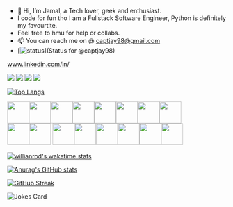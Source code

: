 - 👋 Hi, I’m Jamal, a Tech lover, geek and enthusiast.
- I code for fun tho I am a Fullstack Software Engineer, Python is definitely my favourtite.
- Feel free to hmu for help or collabs.
- 📫 You can reach me on @ captjay98@gmail.com
- [![status](https://badge.stateful.com/captjay98/status.svg)](Status for @captjay98)

www.linkedin.com/in/

[![](https://img.shields.io/badge/instagram-12100E?style=for-the-badge&logo=instagram)](https://www.instagram.com/capt_jay98/)
[![](https://img.shields.io/badge/twitter-%230077B5.svg?style=for-the-badge&logo=twitter)](https://mobile.twitter.com/capt_jay98)
[![](https://img.shields.io/badge/linkedin-12100E?style=for-the-badge&logo=linkedin)](https://www.linkedin.com/in/capt_jay98/)
[![](https://img.shields.io/badge/Spotify-1ED760?style=for-the-badge&logo=spotify&logoColor=white)](https://open.spotify.com/user/9fseiifs91xr5x6widc4by28o)

[![Top Langs](https://github-readme-stats.vercel.app/api/top-langs/?username=captjay98&theme=tokyonight_duo&layout=compact&hide=Assembly,Powershell&langs_count=8%exclude_repo=alx-higher_level_programming,AirBnB_clone_v3)](https://github.com/captjay98/github-readme-stats)


<img height=50 src="https://cdn.jsdelivr.net/gh/devicons/devicon/icons/c/c-original.svg"/><img height=50 src="https://cdn.jsdelivr.net/gh/devicons/devicon/icons/python/python-original.svg"/><img height=50 src="https://cdn.jsdelivr.net/gh/devicons/devicon/icons/django/django-plain.svg"/><img height=50 src="https://cdn.jsdelivr.net/gh/devicons/devicon/icons/mysql/mysql-original-wordmark.svg" /><img height=50 src="https://cdn.jsdelivr.net/gh/devicons/devicon/icons/javascript/javascript-original.svg"/><img height=50 src="https://cdn.jsdelivr.net/gh/devicons/devicon/icons/nodejs/nodejs-original.svg"/><img height=50 src="https://cdn.jsdelivr.net/gh/devicons/devicon/icons/express/express-original.svg"/><img height=50 src="https://cdn.jsdelivr.net/gh/devicons/devicon/icons/mongodb/mongodb-original.svg"/></br><img height=50 src="https://cdn.jsdelivr.net/gh/devicons/devicon/icons/html5/html5-original.svg"/><img height=50 src="https://cdn.jsdelivr.net/gh/devicons/devicon/icons/css3/css3-original.svg"/>
<img height=50 src="https://cdn.jsdelivr.net/gh/devicons/devicon/icons/git/git-plain.svg"/><img height=50 src="https://cdn.jsdelivr.net/gh/devicons/devicon/icons/bash/bash-original.svg"/><img height=50 src="https://cdn.jsdelivr.net/gh/devicons/devicon/icons/linux/linux-original.svg"/><img height=50 src="https://cdn.jsdelivr.net/gh/devicons/devicon/icons/vim/vim-original.svg"/><img height=50 src="https://cdn.jsdelivr.net/gh/devicons/devicon/icons/nginx/nginx-original.svg"/><img height=50 src="https://cdn.jsdelivr.net/gh/devicons/devicon/icons/docker/docker-original.svg"/>
          
          
          
          
          


[![willianrod's wakatime stats](https://github-readme-stats.vercel.app/api/wakatime?username=captjay98&theme=tokyonight_duo&layout=compact)](https://github.com/anuraghazra/github-readme-stats)

[![Anurag's GitHub stats](https://github-readme-stats.vercel.app/api?username=captjay98&theme=tokyonight_duo&layout=compact)](https://github.com/captjay98/github-readme-stats)

[![GitHub Streak](https://github-readme-streak-stats.herokuapp.com/?user=captjay98&theme=tokyonight_duo&layout=compact)](https://git.io/streak-stats)

![Jokes Card](https://readme-jokes.vercel.app/api)




